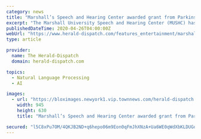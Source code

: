 ```yaml
---
category: news
title: "Marshall’s Speech and Hearing Center awarded grant from Parkinson Voice Project"
excerpt: "The Marshall University Speech and Hearing Center (MUSHC) has been awarded its third grant from the Parkinson Voice Project in recognition of their ongoing SPEAK OUT! & LOUD"
publishedDateTime: 2020-04-26T04:00:00Z
webUrl: "https://www.herald-dispatch.com/features_entertainment/marshall-s-speech-and-hearing-center-awarded-grant-from-parkinson-voice-project/article_df71843a-8c1d-5bbd-84f5-865f57700228.html"
type: article

provider:
  name: The Herald-Dispatch
  domain: herald-dispatch.com

topics:
  - Natural Language Processing
  - AI

images:
  - url: "https://bloximages.newyork1.vip.townnews.com/herald-dispatch.com/content/tncms/assets/v3/editorial/6/e2/6e2c4b3d-433b-544d-97de-8e6f2902f1ef/5ea3578b52923.image.jpg?resize=945%2C630"
    width: 945
    height: 630
    title: "Marshall’s Speech and Hearing Center awarded grant from Parkinson Voice Project"

secured: "l5C8xPu7OM/4QKJB2ND+q6hepo06m9Eon0qFmJhXNzA+Ua6WE0qWdXbKLDUGqBVCV0gsUig86KqMm41Tmd3W+49xq7TCYxD4SLHpyahtyCjgE3Bqu2y6ILyfwuC2IErpjeXL32/7r8Tv6QPItUwonGBPTXH5wZQgyHhAVOzKoZGzlmL+sSNO+Gqf1g78gIA5jzoz+HkgF6g6gX74nqnxcsv51W2vtVMYJKm8ss8qIpYuY18zOvNGBZ0z0f0XnzLydUDriWvN0IWvV2sxFuo6DhgikKlPGvfKUxAACf6QlHO4jzbE7r0XopjNP5iFm/DE1wF3ZMcJSZw4w01lXYq5JZqDR86F2aFjddlMdjRejTZQy8NViHRTcqh+IrFy1RVaYAa40dpJUNgcZBwy8ZxCI9rBCz2kWJaJxWbv+pgoAyUt6MGxBc4bweuOn0H0mVgefZtDq3U4eMfjeu8yoxRScKC/l0S8CLg29AwSt54iwHw=;CTZ5wjeAFDtUQ7o8Ke9E+Q=="
---
```


